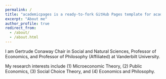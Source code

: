 ```yaml
---
permalink: /
title: "academicpages is a ready-to-fork GitHub Pages template for academic personal websites"
excerpt: "About me"
author_profile: true
redirect_from: 
  - /about/
  - /about.html
---
```


I am Gertrude Conaway Chair in Social and Natural Sciences, Professor of Economics, and Professor of Philosophy (Affiliated) at Vanderbilt University.

My research interests include (1) Microeconomic Theory, (2) Public Economics, (3) Social Choice Theory, and (4) Economics and Philosophy.
